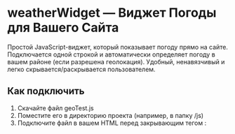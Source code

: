 # weatherWidget — Виджет Погоды для Вашего Сайта

Простой JavaScript-виджет, который показывает погоду прямо на сайте.  
Подключается одной строкой и автоматически определяет погоду в вашем районе (если разрешена геолокация). Удобный, ненавязчивый и легко скрывается/раскрывается пользователем.

## Как подключить

1. Скачайте файл geoTest.js
2. Поместите его в директорию проекта (например, в папку /js)
3. Подключите файл в вашем HTML перед закрывающим тегом </body>:

<script src="/js/geoTest.js"></script>
